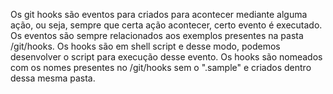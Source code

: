Os git hooks são eventos para criados para acontecer mediante alguma ação, ou seja, sempre que certa ação acontecer, certo evento é executado.<br>
Os eventos são sempre relacionados aos exemplos presentes na pasta /git/hooks. Os hooks são em shell script e desse modo, podemos desenvolver o script para execução desse evento. Os hooks são nomeados com os nomes presentes no /git/hooks sem o ".sample" e criados dentro dessa mesma pasta.<br>